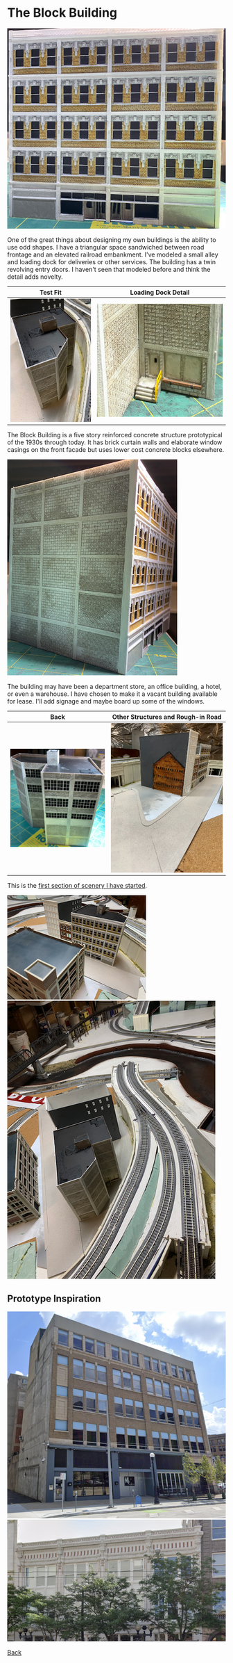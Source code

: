 # The Block Building

![Front Elevation](buildingBlockFrontA.png)

One of the great things about designing my own buildings is the ability to use odd shapes. I have a triangular space sandwiched between road frontage and an elevated railroad embankment. I've modeled a small alley and loading dock for deliveries or other services. The building has a twin revolving entry doors. I haven't seen that modeled before and think the detail adds novelty.

Test Fit         |   Loading Dock Detail                   
:----------------------------------:|:----------------------------------:
![](buildingBlockInPositionAlley.png)  |  ![](buildingBlockLoadingDockDetail.png)

The Block Building is a five story reinforced concrete structure prototypical of the 1930s through today. It has brick curtain walls and elaborate window casings on the front facade but uses lower cost concrete blocks elsewhere.

![The Hidden Side](buildingBlockHiddenSide.png)

The building may have been a department store, an office building, a hotel, or even a warehouse. I have chosen to make it a vacant building available for lease. I'll add signage and maybe board up some of the windows.


Back         |   Other Structures and Rough-in Road                   
:----------------------------------:|:----------------------------------:
![](buildingBlockBack.png)  |  ![](buildingBlockDownStreet.png)

This is the [first section of scenery I have started](https://nscale4by8.github.io/nscale4x8/Scenery/Scenery.html).

![Surroundings](buildingBlockSurroundingsB.png)![More Location Context](buildingBlockSurroundings.png)

## Prototype Inspiration

![protoA](protoA.png)
![protoB](protoB.png)

[Back](https://nscale4by8.github.io/nscale4x8/)
